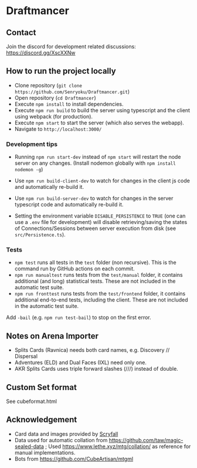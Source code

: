# Draftmancer

## Contact

Join the discord for development related discussions: https://discord.gg/XscXXNw

## How to run the project locally

-   Clone repository (`git clone https://github.com/Senryoku/Draftmancer.git`)
-   Open repository (`cd Draftmancer`)
-   Execute `npm install` to install dependencies.
-   Execute `npm run build` to build the server using typescript and the client using webpack (for production).
-   Execute `npm start` to start the server (which also serves the webapp).
-   Navigate to `http://localhost:3000/`

### Development tips

-   Running `npm run start-dev` instead of `npm start` will restart the node server on any changes. (Install nodemon globally with `npm install nodemon -g`)
-   Use `npm run build-client-dev` to watch for changes in the client js code and automatically re-build it.
-   Use `npm run build-server-dev` to watch for changes in the server typescript code and automatically re-build it.

-   Setting the environment variable `DISABLE_PERSISTENCE` to `TRUE` (one can use a `.env` file for development) will disable retrieving/saving the states of Connections/Sessions between server execution from disk (see `src/Persistence.ts`).

### Tests

-   `npm test` runs all tests in the `test` folder (non recursive). This is the command run by GitHub actions on each commit.
-   `npm run manualtest` runs tests from the `test/manual` folder, it contains additional (and long) statistical tests. These are not included in the automatic test suite.
-   `npm run fronttest` runs tests from the `test/frontend` folder, it contains additional end-to-end tests, including the client. These are not included in the automatic test suite.

Add `-bail` (e.g. `npm run test-bail`) to stop on the first error.

## Notes on Arena Importer

-   Splits Cards (Ravnica) needs both card names, e.g. Discovery // Dispersal
-   Adventures (ELD) and Dual Faces (IXL) need only one.
-   AKR Splits Cards uses triple forward slashes (///) instead of double.

## Custom Set format

See cubeformat.html

## Acknowledgement

-   Card data and images provided by [Scryfall](https://scryfall.com/)
-   Data used for automatic collation from https://github.com/taw/magic-sealed-data ; Used https://www.lethe.xyz/mtg/collation/ as reference for manual implementations.
-   Bots from https://github.com/CubeArtisan/mtgml
